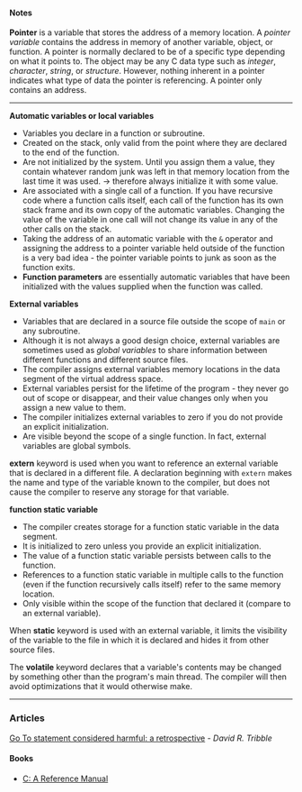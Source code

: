#### Notes ####

__Pointer__ is a variable that stores the address of a memory location. A _pointer variable_ contains the address in memory of another variable, object, or function. A pointer is normally declared to be of a specific type depending on what it points to. The object may be any C data type such as _integer_, _character_, _string_, or _structure_. However, nothing inherent in a pointer indicates what type of data the pointer is referencing. A pointer only contains an address.

- - -

__Automatic variables or local variables__

- Variables you declare in a function or subroutine.
- Created on the stack, only valid from the point where they are declared to the end of the function.
- Are not initialized by the system. Until you assign them a value, they contain whatever random junk was left in that memory location from the last time it was used. -> therefore always initialize it with some value.
- Are associated with a single call of a function. If you have recursive code where a function calls itself, each call of the function has its own stack frame and its own copy of the automatic variables. Changing the value of the variable in one call will not change its value in any of the other calls on the stack.
- Taking the address of an automatic variable with the ```&``` operator and assigning the address to a pointer variable held outside of the function is a very bad idea - the pointer variable points to junk as soon as the function exits.
- __Function parameters__ are essentially automatic variables that have been initialized with the values supplied when the function was called.

__External variables__

- Variables that are declared in a source file outside the scope of ```main``` or any subroutine.
- Although it is not always a good design choice, external variables are sometimes used as _global variables_ to share information between different functions and different source files.
- The compiler assigns external variables memory locations in the data segment of the virtual address space.
- External variables persist for the lifetime of the program - they never go out of scope or disappear, and their value changes only when you assign a new value to them.
- The compiler initializes external variables to zero if you do not provide an explicit initialization.
- Are visible beyond the scope of a single function. In fact, external variables are global symbols.

__extern__ keyword is used when you want to reference an external variable that is declared in a different file. A declaration beginning with ```extern``` makes the name and type of the variable known to the compiler, but does not cause the compiler to reserve any storage for that variable.

__function static variable__

- The compiler creates storage for a function static variable in the data segment.
- It is initialized to zero unless you provide an explicit initialization.
- The value of a function static variable persists between calls to the function.
- References to a function static variable in multiple calls to the function (even if the function recursively calls itself) refer to the same memory location.
- Only visible within the scope of the function that declared it (compare to an external variable).

When __static__ keyword is used with an external variable, it limits the visibility of the variable to the file in which it is declared and hides it from other source files.

The __volatile__ keyword declares that a variable's contents may be changed by something other than the program's main thread. The compiler will then avoid optimizations that it would otherwise make.

- - -

### Articles ###

[Go To statement considered harmful: a retrospective](http://david.tribble.com/text/goto.html) - _David R. Tribble_

#### Books ####

- [C: A Reference Manual](http://careferencemanual.com)